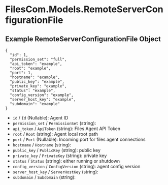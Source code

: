 # FilesCom.Models.RemoteServerConfigurationFile

## Example RemoteServerConfigurationFile Object

```
{
  "id": 1,
  "permission_set": "full",
  "api_token": "example",
  "root": "example",
  "port": 1,
  "hostname": "example",
  "public_key": "example",
  "private_key": "example",
  "status": "example",
  "config_version": "example",
  "server_host_key": "example",
  "subdomain": "example"
}
```

* `id` / `Id`  (Nullable<Int64>): Agent ID
* `permission_set` / `PermissionSet`  (string): 
* `api_token` / `ApiToken`  (string): Files Agent API Token
* `root` / `Root`  (string): Agent local root path
* `port` / `Port`  (Nullable<Int64>): Incoming port for files agent connections
* `hostname` / `Hostname`  (string): 
* `public_key` / `PublicKey`  (string): public key
* `private_key` / `PrivateKey`  (string): private key
* `status` / `Status`  (string): either running or shutdown
* `config_version` / `ConfigVersion`  (string): agent config version
* `server_host_key` / `ServerHostKey`  (string): 
* `subdomain` / `Subdomain`  (string): 

